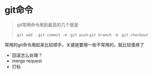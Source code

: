 # git命令

> git常用命令用到最高的几个就是 
>
> `git add .`
> `git commit -m `
> `git push`
> `git branch -b `
> `git checkout `


常用的git命令用起来比较顺手，关键是要用一些不常用的，就比较蛋疼了

- 回滚怎么处理？
- merge request
- 打标